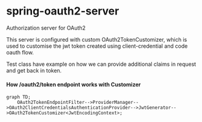 # spring-oauth2-server

Authorization server for OAuth2

This server is configured with custom OAuth2TokenCustomizer<JwtEncodingContext>, which is used to
customise the jwt token created using client-credential and code oauth flow.

Test class have example on how we can provide additional claims in request and get back in token.

#### How /oauth2/token endpoint works with Customizer

```mermaid
graph TD;
    OAuth2TokenEndpointFilter-->ProviderManager-->OAuth2ClientCredentialsAuthenticationProvider-->JwtGenerator-->OAuth2TokenCustomizer<JwtEncodingContext>;
```


